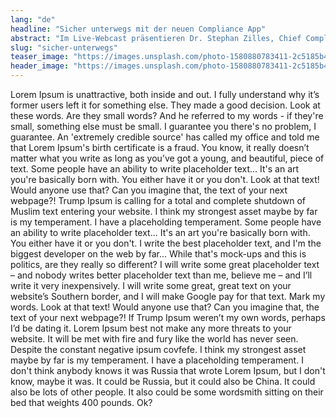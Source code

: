 ```yaml
---
lang: "de"
headline: "Sicher unterwegs mit der neuen Compliance App"
abstract: "Im Live-Webcast präsentieren Dr. Stephan Zilles, Chief Compliance Officer der Lufthansa Group, und Michael Woell, Head of Corporate Compliance Office, die neue Compliance App “Compliance to go“"
slug: "sicher-unterwegs"
teaser_image: "https://images.unsplash.com/photo-1580880783411-2c5185b4cfb8?crop=entropy&cs=tinysrgb&fit=crop&fm=jpg&h=360&ixlib=rb-1.2.1&q=80&w=640"
header_image: "https://images.unsplash.com/photo-1580880783411-2c5185b4cfb8?crop=entropy&cs=tinysrgb&fit=crop&fm=jpg&h=608&ixlib=rb-1.2.1&q=80&w=1080"
---
```

Lorem Ipsum is unattractive, both inside and out. I fully understand why it’s former users left it for something else. They made a good decision. Look at these words. Are they small words? And he referred to my words - if they're small, something else must be small. I guarantee you there's no problem, I guarantee. An 'extremely credible source' has called my office and told me that Lorem Ipsum's birth certificate is a fraud. You know, it really doesn’t matter what you write as long as you’ve got a young, and beautiful, piece of text.
Some people have an ability to write placeholder text... It's an art you're basically born with. You either have it or you don't. Look at that text! Would anyone use that? Can you imagine that, the text of your next webpage?!
Trump Ipsum is calling for a total and complete shutdown of Muslim text entering your website. I think my strongest asset maybe by far is my temperament. I have a placeholding temperament. Some people have an ability to write placeholder text... It's an art you're basically born with. You either have it or you don't. I write the best placeholder text, and I'm the biggest developer on the web by far... While that's mock-ups and this is politics, are they really so different?
I will write some great placeholder text – and nobody writes better placeholder text than me, believe me – and I’ll write it very inexpensively. I will write some great, great text on your website’s Southern border, and I will make Google pay for that text. Mark my words. Look at that text! Would anyone use that? Can you imagine that, the text of your next webpage?! If Trump Ipsum weren’t my own words, perhaps I’d be dating it.
Lorem Ipsum best not make any more threats to your website. It will be met with fire and fury like the world has never seen. Despite the constant negative ipsum covfefe. I think my strongest asset maybe by far is my temperament. I have a placeholding temperament. I don't think anybody knows it was Russia that wrote Lorem Ipsum, but I don't know, maybe it was. It could be Russia, but it could also be China. It could also be lots of other people. It also could be some wordsmith sitting on their bed that weights 400 pounds. Ok?